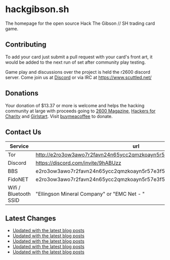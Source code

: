 # hackgibson.sh
The homepage for the open source Hack The Gibson // SH trading card game.


## Contributing

To add your card just submit a pull request with your card's front art, it would be added to the next run of set after community play testing.

Game play and discussions over the project is held the r2600 discord server. Come join us at [Discord](https://discord.com/invite/9hABUzz) or via IRC at https://www.scuttled.net/


## Donations

Your donation of $13.37 or more is welcome and helps the hacking community at large with proceeds going to [2600 Magazine](https://2600.com/), [Hackers for Charity](https://hackersforcharity.org) and [Girlstart](https://girlstart.org).  Visit [buymeacoffee](https://www.buymeacoffee.com/hackgibson.sh) to donate.


## Contact Us

Service | url
-|-
Tor | http://e2ro3ow3awo7r2favn24n65ycc2qmzkoayn5r57e3f56nvjwdcgg32ad.onion
Discord | https://discord.com/invite/9hABUzz
BBS | e2ro3ow3awo7r2favn24n65ycc2qmzkoayn5r57e3f56nvjwdcgg32ad.onion:23
FidoNET | e2ro3ow3awo7r2favn24n65ycc2qmzkoayn5r57e3f56nvjwdcgg32ad.onion:24554
Wifi / Bluetooth SSID | "Ellingson Mineral Company" or "EMC Net - <fidonet address>"

## Latest Changes
<!-- BLOG-POST-LIST:START -->
- [Updated with the latest blog posts](https://github.com/DFW2600/hackgibson.sh/commit/e84e2480fde9694b1ff6f93fc4cf66acb4065f88)
- [Updated with the latest blog posts](https://github.com/DFW2600/hackgibson.sh/commit/789377addb85a735fb8e687dc48d4ede52cdc4b4)
- [Updated with the latest blog posts](https://github.com/DFW2600/hackgibson.sh/commit/2087dab83ecd0ac242906b384568a78b5a0c2a2d)
- [Updated with the latest blog posts](https://github.com/DFW2600/hackgibson.sh/commit/bf6ba13042fdc9f52febdcf79a2bfb588ebbb00c)
- [Updated with the latest blog posts](https://github.com/DFW2600/hackgibson.sh/commit/213f0a805f38a858442fa33d158dcb0c7a0a26e4)
<!-- BLOG-POST-LIST:END -->
